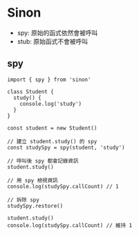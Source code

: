 # Sinon

- spy: 原始的函式依然會被呼叫
- stub: 原始函式不會被呼叫

## spy

```tsx
import { spy } from 'sinon'

class Student {
  study() {
    console.log('study')
  }
}

const student = new Student()

// 建立 student.study() 的 spy
const studySpy = spy(student, 'study')

// 呼叫後 spy 都會記錄資訊
student.study()

// 用 spy 檢視資訊
console.log(studySpy.callCount) // 1

// 拆除 spy
studySpy.restore()

student.study()
console.log(studySpy.callCount) // 維持 1
```